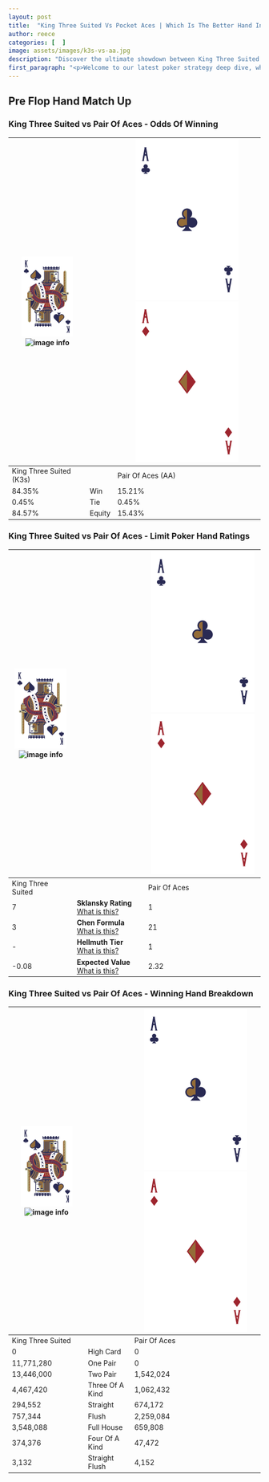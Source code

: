 ```yaml
---
layout: post
title:  "King Three Suited Vs Pocket Aces | Which Is The Better Hand In Poker? A Complete Guide"
author: reece
categories: [  ]
image: assets/images/k3s-vs-aa.jpg
description: "Discover the ultimate showdown between King Three Suited and Pair Of Aces in poker! Uncover the odds, strategies, and scenarios where one hand triumphs over the other. Get ready to up your poker game with this thrilling analysis."
first_paragraph: "<p>Welcome to our latest poker strategy deep dive, where we're pitting two distinct hands against each other in a high-stakes showdown: King Three Suited vs Pair Of Aces.</p><p>In the dynamic world of poker, every decision counts, and knowing which hand holds the upper hand is key to your success at the table.</p><p>In this article, we'll dissect these two hands, explore the scenarios where one dominates the other, and equip you with the knowledge to make strategic choices that can tip the odds in your favor.</p><p>Get ready to unravel the intriguing dynamics of these poker hands and elevate your game to new heights.</p>"
---
```




[comment]: # (sp0)

## Pre Flop Hand Match Up

<div class="table hand-ratings" markdown="1"> 



### King Three Suited vs Pair Of Aces - Odds Of Winning


    
| ![image info](assets/images/hand1/K.png) ![image info](assets/images/hand1/3s.png) |  | ![image info](assets/images/hand2/A.png) ![image info](assets/images/hand2/Ao.png) |
| -------- | -------- | -------- |
| King Three Suited (K3s) |  | Pair Of Aces (AA) |
| 84.35% | Win | 15.21% |
| 0.45% | Tie | 0.45% |
| 84.57% | Equity | 15.43% |




[comment]: # (sp1)



### King Three Suited vs Pair Of Aces - Limit Poker Hand Ratings


    
| ![image info](assets/images/hand1/K.png) ![image info](assets/images/hand1/3s.png) |  | ![image info](assets/images/hand2/A.png) ![image info](assets/images/hand2/Ao.png) |
| -------- | -------- | -------- |
| King Three Suited |  | Pair Of Aces |
| 7 | **Sklansky Rating** [What is this?](/sklansky-rating-explained) | 1 |
| 3 | **Chen Formula** [What is this?](/chen-formula-explained) | 21 |
| - | **Hellmuth Tier** [What is this?](/Hellmuth-tier-explained) | 1 |
| -0.08 | **Expected Value** [What is this?](/expected-value-explained) | 2.32 |




[comment]: # (sp2)



### King Three Suited vs Pair Of Aces - Winning Hand Breakdown


    
| ![image info](assets/images/hand1/K.png) ![image info](assets/images/hand1/3s.png) |  | ![image info](assets/images/hand2/A.png) ![image info](assets/images/hand2/Ao.png) |
| -------- | -------- | -------- |
| King Three Suited |  | Pair Of Aces |
| 0 | High Card | 0 |
| 11,771,280 | One Pair | 0 |
| 13,446,000 | Two Pair | 1,542,024 |
| 4,467,420 | Three Of A Kind | 1,062,432 |
| 294,552 | Straight | 674,172 |
| 757,344 | Flush | 2,259,084 |
| 3,548,088 | Full House | 659,808 |
| 374,376 | Four Of A Kind | 47,472 |
| 3,132 | Straight Flush | 4,152 |




[comment]: # (sp3)



</div>

[comment]: # (sp4)



[comment]: # (sp5)

